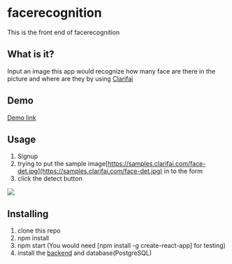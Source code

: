 # facerecognition
This is the front end of facerecognition

## What is it?
Input an image this app would recognize how many face are there in the picture and where are they by using [Clarifai](https://www.clarifai.com/) 

## Demo
[Demo link](https://facerecognizechinche.herokuapp.com/) 

## Usage
1. Signup
2. trying to put the sample image[https://samples.clarifai.com/face-det.jpg](https://samples.clarifai.com/face-det.jpg) in to the form
3. click the detect button

![](https://i.imgur.com/NPFndug.png)

## Installing
1. clone this repo
2. npm install
3. npm start (You would need [npm install -g create-react-app] for testing)
4. install the [backend](https://github.com/ChinCheChang/facerecognition_api) and database(PostgreSQL) 
